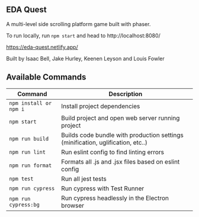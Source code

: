 ## EDA Quest

A multi-level side scrolling platform game built with phaser.

To run locally, run `npm start` and head to http://localhost:8080/

https://eda-quest.netlify.app/

Built by Isaac Bell, Jake Hurley, Keenen Leyson and Louis Fowler


## Available Commands

| Command | Description |
|---------|-------------|
| `npm install or npm i` | Install project dependencies |
| `npm start` | Build project and open web server running project |
| `npm run build` | Builds code bundle with production settings (minification, uglification, etc..) |
| `npm run lint` | Run eslint config to find linting errors|
| `npm run format` | Formats all .js and .jsx files based on eslint config |
| `npm test` | Run all jest tests |
| `npm run cypress` | Run cypress with Test Runner |
| `npm run cypress:bg` | Run cypress headlessly in the Electron browser |
